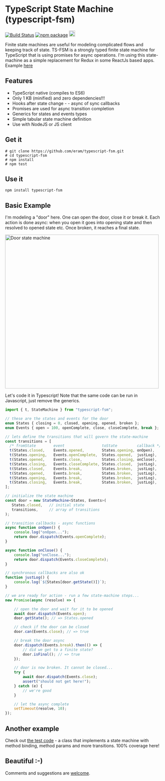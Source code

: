 # TypeScript State Machine (typescript-fsm)

[![Build Status](https://app.travis-ci.com/eram/typescript-fsm.svg?branch=master)](https://app.travis-ci.com/github/eram/typescript-fsm)
[![npm package](https://badge.fury.io/js/typescript-fsm.svg)](https://www.npmjs.com/package/typescript-fsm)
<img src="https://forthebadge.com/images/badges/winter-is-coming.svg" alt="It's already here!" height="20"/>

Finite state machines are useful for modeling complicated flows and keeping track of state. TS-FSM is a strongly typed finite state machine for TypeScript that is using promises for async operations.
I'm using this state-machine as a simple replacement for Redux in some ReactJs based apps. Example [here](https://github.com/eram/tensorflow-stack-ts/blob/master/client/src/components/server-status-card/StatusCardModel.ts)

## Features

- TypeScript native (compiles to ES6)
- Only 1 KB (minified) and zero dependencies!!!
- Hooks after state change - - async of sync callbacks
- Promises are used for async transition completion
- Generics for states and events types
- Simple tabular state machine definition
- Use with NodeJS or JS client

## Get it

  ```script
  # git clone https://github.com/eram/typescript-fsm.git
  # cd typescript-fsm
  # npm install
  # npm test
  ```

## Use it

  ```script
  npm install typescript-fsm
 ```

## Basic Example

I'm modeling a "door" here. One can open the door, close it or break it. Each action is done async: when you open it goes into opening state and then resolved to opened state etc. Once broken, it reaches a final state.

<img src="https://mermaid.ink/svg/c3RhdGVEaWFncmFtLXYyCiAgICBbKl0gLS0+IENsb3NlZAogICAgQ2xvc2VkIC0tPiBPcGVuaW5nIDogT3BlbgogICAgT3BlbmluZyAtLT4gT3BlbmVkIDogb3BlbkNvbXBsZXRlCiAgICBPcGVuZWQgLS0+IENsb3NpbmcgOiBDbG9zZQogICAgQ2xvc2luZyAtLT4gQ2xvc2VkIDogY2xvc2VDb21wbGV0ZQogICAgQ2xvc2VkIC0tPiBCcm9rZW4gOiBCcmVhawogICAgT3BlbmluZyAtLT4gQnJva2VuIDogQnJlYWsKICAgIE9wZW5lZCAtLT4gQnJva2VuIDogQnJlYWsKICAgIENsb3NpbmcgLS0+IEJyb2tlbiA6IEJyZWFrCiAgICBCcm9rZW4gLS0+IFsqXQo=?bgColor=!white" alt="Door state machine" height="500" />

Let's code it in Typescript! Note that the same code can be run in Javascript, just remove the generics.

```typescript
import { t, StateMachine } from "typescript-fsm";

// these are the states and events for the door
enum States { closing = 0, closed, opening, opened, broken };
enum Events { open = 100, openComplete, close, closeComplete, break };

// lets define the transitions that will govern the state-machine
const transitions = [
  /* fromState        event                 toState         callback */
  t(States.closed,    Events.opened,        States.opening, onOpen),
  t(States.opening,   Events.openComplete,  States.opened,  justLog),
  t(States.opened,    Events.close,         States.closing, onClose),
  t(States.closing,   Events.closeComplete, States.closed,  justLog),
  t(States.closed,    Events.break,         States.broken,  justLog),
  t(States.opened,    Events.break,         States.broken,  justLog),
  t(States.opening,   Events.break,         States.broken,  justLog),
  t(States.closing,   Events.break,         States.broken,  justLog),
];

// initialize the state machine
const door = new StateMachine<States, Events>(
   States.closed,   // initial state
   transitions,     // array of transitions 
);

// transition callbacks - async functions
async function onOpen() {
    console.log("onOpen...");
    return door.dispatch(Events.openComplete);
}

async function onClose() {
    console.log("onClose...");
    return door.dispatch(Events.closeComplete);
}

// synchronous callbacks are also ok
function justLog() { 
    console.log(`${States[door.getState()]}`);
}

// we are ready for action - run a few state-machine steps...
new Promise(async (resolve) => {

    // open the door and wait for it to be opened
    await door.dispatch(Events.open);
    door.getState(); // => States.opened

    // check if the door can be closed
    door.can(Events.close); // => true

    // break the door async
    door.dispatch(Events.break).then(() => {
        // did we get to a finite state?
        door.isFinal(); // => true 
    });

    // door is now broken. It cannot be closed...
    try {
        await door.dispatch(Events.close);
        assert("should not get here!");
    } catch (e) {
        // we're good
    }

    // let the async complete
    setTimeout(resolve, 10);
});

```

## Another example

Check out [the test code](https://github.com/eram/typescript-fsm/blob/master/src/__test__/stateMachine.test.ts) - a class that implements a state machine with method binding, method params and more transitions. 100% coverage here!

## Beautiful :-)

Comments and suggestions are [welcome](https://github.com/eram/typescript-fsm/issues/new).
